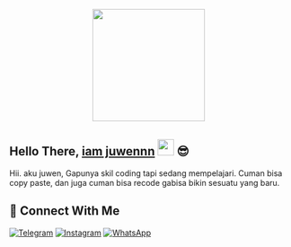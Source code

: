 <p align='center'><a href="https://instagram.com/juwendy_s"><img height="200" 
src="https://crhscountyline.com/wp-content/uploads/2020/03/Capture.png"></a>&nbsp;&nbsp;</p>

## Hello There, [iam juwennn](https://instagram.com/juwendy_s) <img src="https://github.com/TheDudeThatCode/TheDudeThatCode/blob/master/Assets/Hi.gif" width="29px"> :sunglasses:


Hii. aku juwen, Gapunya skil coding tapi sedang mempelajari. Cuman bisa copy paste, dan juga cuman bisa recode gabisa bikin sesuatu yang baru.
<br>
## &#x1F919; Connect With Me
[![Telegram](https://img.shields.io/badge/Telegram-%230088cc.svg?&style=for-the-badge&logo=telegram&logoColor=white)](https://t.me/itsnothingnow)
[![Instagram](https://img.shields.io/badge/Instagram-E4405F?style=for-the-badge&logo=instagram&logoColor=white)](https://instagram.com/juwendy_s)
[![WhatsApp](https://img.shields.io/badge/WhatsApp-25D366?style=for-the-badge&logo=whatsapp&logoColor=white)](https://wa.me/6289635687240)
